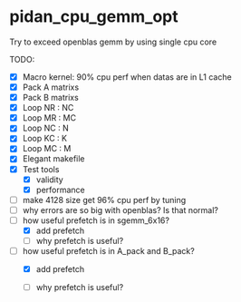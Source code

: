 # pidan_cpu_gemm_opt
Try to exceed openblas gemm by using single cpu core

TODO:  
- [x] Macro kernel: 90% cpu perf when datas are in L1 cache
- [x] Pack A matrixs
- [x] Pack B matrixs
- [x] Loop NR : NC
- [x] Loop MR : MC
- [x] Loop NC : N
- [x] Loop KC : K
- [x] Loop MC : M
- [x] Elegant makefile 
- [x] Test tools       
  - [x]  validity
  - [x]  performance
- [ ] make 4128 size get 96% cpu perf by tuning 
- [ ] why errors are so big with openblas? Is that normal?
- [ ] how useful prefetch is in sgemm_6x16? 
  - [x] add prefetch
  - [ ] why prefetch is useful?
- [ ] how useful prefetch is in A_pack and B_pack?
  - [x] add prefetch
  - [ ] why prefetch is useful?

